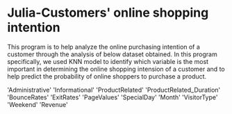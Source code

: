 # Julia-Customers' online shopping intention

This program is to help analyze the online purchasing intention of a customer through the analysis of below dataset obtained. In this program specifically, we used KNN model to identify which variable is the most important in determining the online shopping intension of a customer and to help predict the probability of online shoppers to purchase a product.

'Administrative'
'Informational' 
'ProductRelated'
'ProductRelated_Duration' 
'BounceRates' 
'ExitRates' 
'PageValues'
'SpecialDay' 
'Month' 
'VisitorType' 
'Weekend' 
'Revenue'
